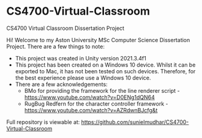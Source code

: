 # CS4700-Virtual-Classroom
CS4700 Virtual Classroom Dissertation Project

Hi! Welcome to my Aston University MSc Computer Science Dissertation Project. There are a few things to note:

- This project was created in Unity version 2021.3.4f1
- This project has been created on a Windows 10 device. Whilst it can be exported to Mac, it has not been tested on such devices.
Therefore, for the best experience please use a Windows 10 device.
- There are a few acknowledgements:
  - BMo for providing the framework for the line renderer script - https://www.youtube.com/watch?v=D0ENg1dQN64
  - RugBug Redfern for the character controller framework - https://www.youtube.com/watch?v=AZRdwnBJcfg&t

Full repository is viewable at: https://github.com/sunielmudhar/CS4700-Virtual-Classroom
